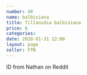 ```yaml
---
number: 48
name: balbisiana
title: Tillansdia balbisiana
price: 6
categories: 
date: 2020-01-31 12:00
layout: page
seller: FTN
---
```

ID from Nathan on Reddit

